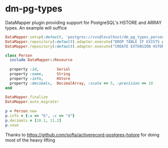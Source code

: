 # dm-pg-types

DataMapper plugin providing support for PostgreSQL's HSTORE and ARRAY types. An example will suffice

```ruby
DataMapper.setup(:default, 'postgres://svs@localhost/dm_pg_types_person')
DataMapper.repository(:default).adapter.execute("DROP TABLE IF EXISTS people")
DataMapper.repository(:default).adapter.execute("CREATE EXTENSION HSTORE")

class Person
  include DataMapper::Resource
      
  property :id,        Serial
  property :name,      String
  property :info,      HStore
  property :decimals,  DecimalArray, :scale => 5, :precision => 10
end
    
DataMapper.finalize
DataMapper.auto_migrate!
    
p = Person.new
p.info = {:a => "b", :c => "d"}
p.decimals = [10.1, 11.2]
p.save

```

Thanks to https://github.com/softa/activerecord-postgres-hstore for doing most of the heavy lifting

